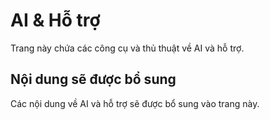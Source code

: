 # AI & Hỗ trợ

Trang này chứa các công cụ và thủ thuật về AI và hỗ trợ.

## Nội dung sẽ được bổ sung

Các nội dung về AI và hỗ trợ sẽ được bổ sung vào trang này.

